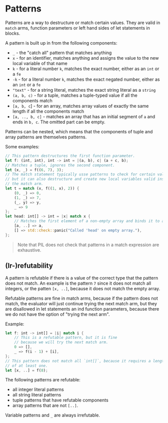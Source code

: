 # Patterns

Patterns are a way to destructure or match certain values. They are valid in `match` arms,
function parameters or left hand sides of let statements in blocks.

A pattern is built up in from the following components:

- `_` - the "catch all" pattern that matches anything
- `x` - for an identifier, matches anything and assigns the value to the new local variable of that name
- `k` - for a literal number `k`, matches the exact number, either as an `int` or a `fe`
- `-k` - for a literal number `k`, matches the exact negated number, either as an `int` or a `fe`
- `"text"` - for a string literal, matches the exact string literal as a `string`
- `(a, b, c)` - for a tuple, matches a tuple-typed value if all the components match
- `[a, b, c`] - for an array, matches array values of exactly the same length if all the components match
- `[a, .., b, c]` - matches an array that has an initial segment of `a` and ends in `b, c`. The omitted part can be empty.

Patterns can be nested, which means that the components of tuple and array patterns
are themselves patterns.

Some examples:

```rust
// This pattern destructures the first function parameter.
let f: (int, int), int -> int = |(a, b), c| (a + c, b);
// Matches a tuple, ignores the second component.
let (x, _) = f((6, 7), 3);
// The match statement typically usse patterns to check for certain values
// but it can also destructure and create new local variables valid inside
// the match arm.
let t = match (x, f((1, x), 2)) {
    (0, _) => 0,
    (1, _) => 7,
    (_, y) => y,
    _ => 9
};
let head: int[] -> int = |x| match x {
    // Matches the first element of a non-empty array and binds it to a local variable.
    [a, ..] => a,
    [] => std::check::panic("Called 'head' on empty array."),
};
```

> Note that PIL does not check that patterns in a match expression are exhaustive.

## (Ir-)refutability

A pattern is refutable if there is a value of the correct type that the pattern does not match.
An example is the pattern `7` since it does not match all integers, or the patten `[x, ..]`, because it
does not match the empty array.

Refutable patterns are fine in match arms, because if the pattern does not match, the evaluator will
just continue trying the next match arm, but they are disallowed in let statements an ind function
parameters, because there we do not have the option of "trying the next arm".

Example:
```rust
let f: int -> int[] = |i| match i {
    // This is a refutable pattern, but it is fine
    // because we will try the next match arm.
    0 => [],
    _ => f(i - 1) + [i],
};
// This pattern does not match all `int[]`, because it requires a length
// of at least one.
let [x, ..] = f(8);
```

The following patterns are refutable:

- all integer literal patterns
- all string literal patterns
- tuple patterns that have refutable components
- array patterns that are not `[..]`.

Variable patterns and `_` are always irrefutable.